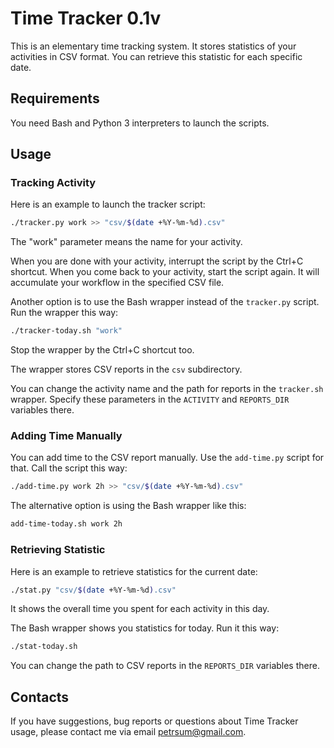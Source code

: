 # Time Tracker 0.1v

This is an elementary time tracking system. It stores statistics of your activities in CSV format. You can retrieve this statistic for each specific date.

## Requirements

You need Bash and Python 3 interpreters to launch the scripts.

## Usage

### Tracking Activity

Here is an example to launch the tracker script:
```bash
./tracker.py work >> "csv/$(date +%Y-%m-%d).csv"
```

The "work" parameter means the name for your activity.

When you are done with your activity, interrupt the script by the Ctrl+C shortcut. When you come back to your activity, start the script again. It will accumulate your workflow in the specified CSV file.

Another option is to use the Bash wrapper instead of the `tracker.py` script. Run the wrapper this way:
```bash
./tracker-today.sh "work"
```

Stop the wrapper by the Ctrl+C shortcut too.

The wrapper stores CSV reports in the `csv` subdirectory.

You can change the activity name and the path for reports in the `tracker.sh` wrapper. Specify these parameters in the `ACTIVITY` and `REPORTS_DIR` variables there.

### Adding Time Manually

You can add time to the CSV report manually. Use the `add-time.py` script for that. Call the script this way:
```bash
./add-time.py work 2h >> "csv/$(date +%Y-%m-%d).csv"
```

The alternative option is using the Bash wrapper like this:
```bash
add-time-today.sh work 2h
```

### Retrieving Statistic

Here is an example to retrieve statistics for the current date:
```bash
./stat.py "csv/$(date +%Y-%m-%d).csv"
```

It shows the overall time you spent for each activity in this day.

The Bash wrapper shows you statistics for today. Run it this way:
```bash
./stat-today.sh
```

You can change the path to CSV reports in the `REPORTS_DIR` variables there.

## Contacts

If you have suggestions, bug reports or questions about Time Tracker usage, please contact me via email petrsum@gmail.com.

